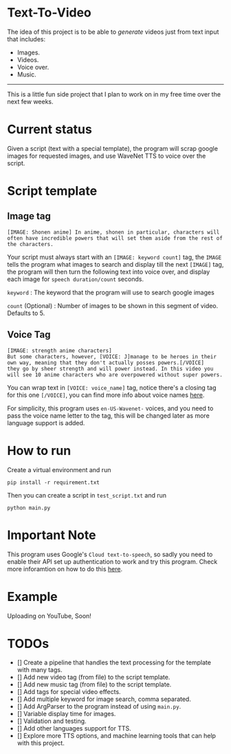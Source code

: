 # Text-To-Video

The idea of this project is to be able to _generate_ videos just from text input that includes:

* Images.
* Videos.
* Voice over.
* Music.
---
This is a little fun side project that I plan to work on in my free time over the next few weeks.

# Current status

Given a script (text with a special template), the program will scrap google images for requested images, and use WaveNet TTS to voice over the script.

# Script template

## Image tag
```
[IMAGE: Shonen anime] In anime, shonen in particular, characters will often have incredible powers that will set them aside from the rest of the characters.
```

Your script must always start with an `[IMAGE: keyword count]` tag, the `IMAGE` tells the program what images to search and display till the next `[IMAGE]` tag, the program will then turn the following text into voice over, and display each image for `speech duration/count` seconds.

`keyword` : The keyword that the program will use to search google images

`count` (Optional) : Number of images to be shown in this segment of video. Defaults to 5.

## Voice Tag
```
[IMAGE: strength anime characters]
But some characters, however, [VOICE: J]manage to be heroes in their own way, meaning that they don't actually posses powers.[/VOICE]
they go by sheer strength and will power instead. In this video you will see 10 anime characters who are overpowered without super powers.
```
You can wrap text in `[VOICE: voice_name]` tag, notice there's a closing tag for this one `[/VOICE]`, you can find more info about voice names [here](https://cloud.google.com/text-to-speech/docs/voices).

For simplicity, this program uses `en-US-Wavenet-` voices, and you need to pass the voice name letter to the tag, this will be changed later as more language support is added.

# How to run

Create a virtual environment and run

`pip install -r requirement.txt`

Then you can create a script in `test_script.txt` and run 

`python main.py`

# Important Note
This program uses Google's `Cloud text-to-speech`, so sadly you need to enable their API set up authentication to work and try this program. Check more inforamtion on how to do this [here](https://cloud.google.com/text-to-speech/docs/libraries).



# Example
Uploading on YouTube, Soon!


# TODOs
* [] Create a pipeline that handles the text processing for the template with many tags.
* [] Add new video tag (from file) to the script template.
* [] Add new music tag (from file) to the script template.
* [] Add tags for special video effects.
* [] Add multiple keyword for image search, comma separated.
* [] Add ArgParser to the program instead of using `main.py`.
* [] Variable display time for images.
* [] Validation and testing.
* [] Add other languages support for TTS.
* [] Explore more TTS options, and machine learning tools that can help with this project.